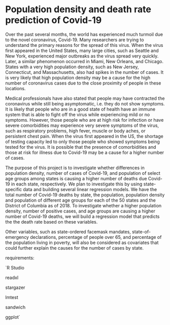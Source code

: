 # Population density and death rate prediction of Covid-19

Over the past several months, the world has experienced much turmoil due to the novel coronavirus, Covid-19.
Many researchers are trying to understand the primary reasons for the spread of this virus. When the virus
first appeared in the United States, many large cities, such as Seattle and New York, experienced major
outbreaks as the virus spread very quickly. Later, a similar phenomenon occurred in Miami, New Orleans, and
Chicago. States with a very high population density, such as New Jersey, Connecticut, and Massachusetts, also
had spikes in the number of cases. It is very likely that high population density may be a cause for the high
number of coronavirus cases due to the close proximity of people in these locations.

Medical professionals have also stated that people may have contracted the coronavirus while still being
asymptomatic, i.e. they do not show symptoms. It is likely that people who are in a good state of health have
an immune system that is able to fight off the virus while experiencing mild or no symptoms. However, those
people who are at high risk for infection or have severe comorbidities may experience very severe symptoms of
the virus, such as respiratory problems, high fever, muscle or body aches, or persistent chest pain. When the
virus first appeared in the US, the shortage of testing capacity led to only those people who showed symptoms
being tested for the virus. It is possible that the presence of comorbidities and those at risk for illness due to
Covid-19 may be a cause for a higher number of cases.

The purpose of this project is to investigate whether differences in population density, number of cases of
Covid-19, and population of select age groups among states is causing a higher number of deaths due Covid-19
in each state, respectively. We plan to investigate this by using state-specific data and building several linear
regression models. We have the total number of Covid-19 deaths by state, the population, population density
and population of different age groups for each of the 50 states and the District of Columbia as of 2018. To
investigate whether a higher population density, number of positive cases, and age groups are causing a higher
number of Covid-19 deaths, we will build a regression model that predicts the the death rate based on these
variables.

Other variables, such as state-ordered facemask mandates, state-of-emergency declarations, percentage of
people over 65, and percentage of the population living in poverty, will also be considered as covariates that
could further explain the causes for the number of cases by state.


requirements:

`R Studio

readxl

stargazer

lmtest

sandwich 

ggplot`
 
